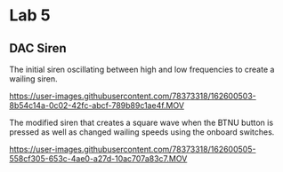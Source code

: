 # Lab 5

## DAC Siren

The initial siren oscillating between high and low frequencies to create a wailing siren.

https://user-images.githubusercontent.com/78373318/162600503-8b54c14a-0c02-42fc-abcf-789b89c1ae4f.MOV

The modified siren that creates a square wave when the BTNU button is pressed as well as changed wailing speeds using the onboard switches.

https://user-images.githubusercontent.com/78373318/162600505-558cf305-653c-4ae0-a27d-10ac707a83c7.MOV

